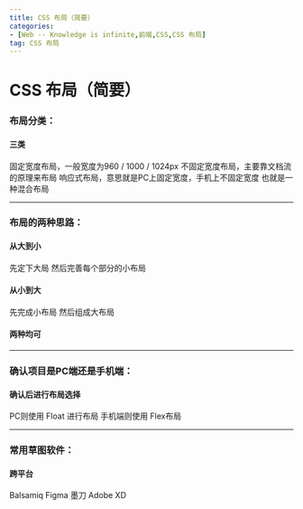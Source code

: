 ```yaml
---
title: CSS 布局（简要）
categories: 
- [Web -- Knowledge is infinite,前端,CSS,CSS 布局]
tag: CSS 布局
---
```

# CSS 布局（简要）
### 布局分类：
#### 三类
固定宽度布局，一般宽度为960 / 1000 / 1024px
不固定宽度布局，主要靠文档流的原理来布局
响应式布局，意思就是PC上固定宽度，手机上不固定宽度
也就是一种混合布局

---

### 布局的两种思路：
#### 从大到小
先定下大局
然后完善每个部分的小布局
#### 从小到大
先完成小布局
然后组成大布局
#### 两种均可

---

### 确认项目是PC端还是手机端：
#### 确认后进行布局选择
PC则使用  Float 进行布局
手机端则使用 Flex布局

---

### 常用草图软件：
#### 跨平台
Balsamiq
Figma
墨刀
Adobe XD
